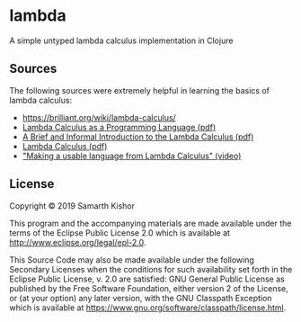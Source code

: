 # lambda

A simple untyped lambda calculus implementation in Clojure

## Sources

The following sources were extremely helpful in learning the basics of lambda calculus:

- <https://brilliant.org/wiki/lambda-calculus/>
- [Lambda Calculus as a Programming Language (pdf)](http://andrei.clubcisco.ro/cursuri/2pp/Calculul%20lambda%20ca%20limbaj%20de%20programare.pdf)
- [A Brief and Informal Introduction to the Lambda Calculus (pdf)](http://www.cs.yale.edu/homes/hudak/CS201S08/lambda.pdf)
- [Lambda Calculus (pdf)](https://www21.in.tum.de/teaching/logik/SS12/lambda-en.pdf)
- ["Making a usable language from Lambda Calculus" (video)](https://www.youtube.com/watch?v=MAB11qXZnuU )

## License

Copyright © 2019 Samarth Kishor

This program and the accompanying materials are made available under the
terms of the Eclipse Public License 2.0 which is available at
http://www.eclipse.org/legal/epl-2.0.

This Source Code may also be made available under the following Secondary
Licenses when the conditions for such availability set forth in the Eclipse
Public License, v. 2.0 are satisfied: GNU General Public License as published by
the Free Software Foundation, either version 2 of the License, or (at your
option) any later version, with the GNU Classpath Exception which is available
at https://www.gnu.org/software/classpath/license.html.
